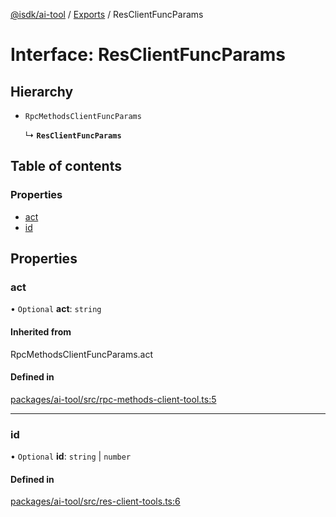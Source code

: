 [@isdk/ai-tool](../README.md) / [Exports](../modules.md) / ResClientFuncParams

# Interface: ResClientFuncParams

## Hierarchy

- `RpcMethodsClientFuncParams`

  ↳ **`ResClientFuncParams`**

## Table of contents

### Properties

- [act](ResClientFuncParams.md#act)
- [id](ResClientFuncParams.md#id)

## Properties

### act

• `Optional` **act**: `string`

#### Inherited from

RpcMethodsClientFuncParams.act

#### Defined in

[packages/ai-tool/src/rpc-methods-client-tool.ts:5](https://github.com/isdk/ai-tool.js/blob/645c3145aafa05351c48068783eb3c2f206ce4c5/src/rpc-methods-client-tool.ts#L5)

___

### id

• `Optional` **id**: `string` \| `number`

#### Defined in

[packages/ai-tool/src/res-client-tools.ts:6](https://github.com/isdk/ai-tool.js/blob/645c3145aafa05351c48068783eb3c2f206ce4c5/src/res-client-tools.ts#L6)
